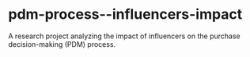 # pdm-process--influencers-impact
A research project analyzing the impact of influencers on the purchase decision-making (PDM) process. 